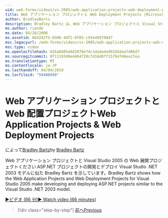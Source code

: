 ```yaml
---
uid: web-forms/videos/vs-2005/web-application-projects-web-deployment-projects
title: Web アプリケーション プロジェクトと Web Deployment Projects |Microsoft Docs
author: BradleyBartz
description: Bradley Bartz は、Web アプリケーション プロジェクトと Visual Studio 2005 の Web 展開プロジェクトの開発とデプロイの ASP.NET プロジェクト simila を作成する方法を示しています.
ms.author: riande
ms.date: 04/20/2006
ms.assetid: 66d242f5-0306-4df2-8f05-c93e405f9847
msc.legacyurl: /web-forms/videos/vs-2005/web-application-projects-web-deployment-projects
msc.type: video
ms.openlocfilehash: 026a8405e0d2078e7dc1dada4ed0185daefd86d7
ms.sourcegitcommit: 0f1119340e4464720cfd16d0ff15764746ea1fea
ms.translationtype: MT
ms.contentlocale: ja-JP
ms.lasthandoff: 04/09/2019
ms.locfileid: "59406940"
---
```

# <a name="web-application-projects--web-deployment-projects"></a><span data-ttu-id="3ecda-103">Web アプリケーション プロジェクトと Web 配置プロジェクト</span><span class="sxs-lookup"><span data-stu-id="3ecda-103">Web Application Projects & Web Deployment Projects</span></span>

<span data-ttu-id="3ecda-104">によって[Bradley Bartz](https://github.com/BradleyBartz)</span><span class="sxs-lookup"><span data-stu-id="3ecda-104">by [Bradley Bartz](https://github.com/BradleyBartz)</span></span>

<span data-ttu-id="3ecda-105">Web アプリケーション プロジェクトと Visual Studio 2005 の Web 展開プロジェクトください ASP.NET プロジェクトの開発とデプロイ Visual Studio .NET 2003 モデルに似た Bradley Bartz を示しています。</span><span class="sxs-lookup"><span data-stu-id="3ecda-105">Bradley Bartz shows how the Web Application Projects and Web Deployment Projects for Visual Studio 2005 make developing and deploying ASP.NET projects similar to the Visual Studio .NET 2003 model.</span></span>

[<span data-ttu-id="3ecda-106">&#9654;ビデオ (66 分)</span><span class="sxs-lookup"><span data-stu-id="3ecda-106">&#9654; Watch video (66 minutes)</span></span>](https://channel9.msdn.com/Blogs/ASP-NET-Site-Videos/web-application-projects-web-deployment-projects)

> [!div class="step-by-step"]
> [<span data-ttu-id="3ecda-107">前へ</span><span class="sxs-lookup"><span data-stu-id="3ecda-107">Previous</span></span>](web-deployment-projects.md)
